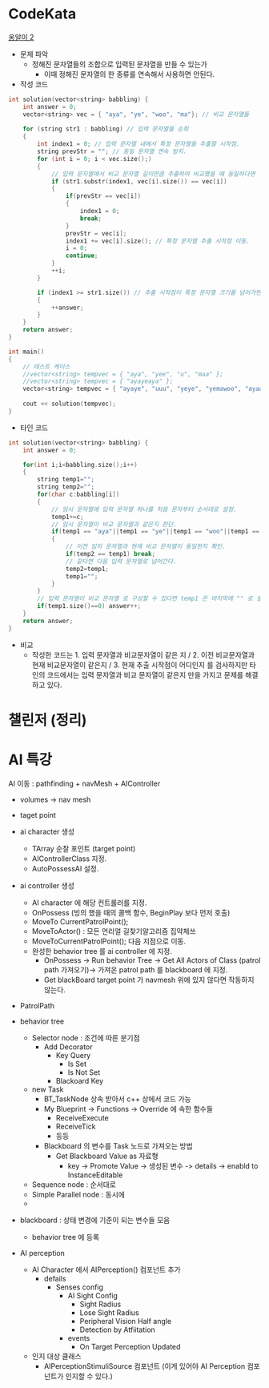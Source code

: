 
# CodeKata

[옹알이 2](https://github.com/solie75/Baekjoon/blob/e3b50772046dbbb871b28861b1cf841af981463b/%ED%94%84%EB%A1%9C%EA%B7%B8%EB%9E%98%EB%A8%B8%EC%8A%A4/1/133499.%E2%80%85%EC%98%B9%EC%95%8C%EC%9D%B4%E2%80%85%EF%BC%882%EF%BC%89/%EC%98%B9%EC%95%8C%EC%9D%B4%E2%80%85%EF%BC%882%EF%BC%89.cpp)
- 문제 파악
	- 정해진 문자열들의 조합으로 입력된 문자열을 만들 수 있는가
		- 이때 정해진 문자열의 한 종류를 연속해서 사용하면 안된다.
- 작성 코드
```c++
int solution(vector<string> babbling) {
    int answer = 0;
    vector<string> vec = { "aya", "ye", "woo", "ma"}; // 비교 문자열들
    
    for (string str1 : babbling) // 입력 문자열들 순회
    {
        int index1 = 0; // 입력 문자열 내에서 특정 문자열을 추출할 시작점.
        string prevStr = ""; // 동일 문자열 연속 방지.
        for (int i = 0; i < vec.size();)
        {
	        // 입력 문자열에서 비교 문자열 길이만큼 추출하여 비교했을 때 동일하다면
            if (str1.substr(index1, vec[i].size()) == vec[i])
            {
                if(prevStr == vec[i])
                {
                    index1 = 0;
                    break;
                }
                prevStr = vec[i];
                index1 += vec[i].size(); // 특정 문자열 추출 시작점 이동.
                i = 0;
                continue;
            }
            ++i;
        }

        if (index1 >= str1.size()) // 추출 시작점이 특정 문자열 크기를 넘어가면 해당 문자열은 온전히 비교 문자열들로 구성할 수 있다는 말이 된다.
        {
            ++answer;
        }
    }
    return answer;
}

int main()
{
	// 테스트 케이스
    //vector<string> tempvec = { "aya", "yee", "u", "maa" };
    //vector<string> tempvec = { "ayayeaya" };
    vector<string> tempvec = { "ayaye", "uuu", "yeye", "yemawoo", "ayaayaa" };
   
    cout << solution(tempvec);
}
```

- 타인 코드
```c++
int solution(vector<string> babbling) {
    int answer = 0;

    for(int i;i<babbling.size();i++)
    {
        string temp1="";
        string temp2="";
        for(char c:babbling[i])
        {
	        // 임시 문자열에 입력 문자열 하나를 처음 문자부터 순서대로 설정.
            temp1+=c;
            // 임시 문자열이 비교 문자열과 같은지 판단.
            if(temp1 == "aya"||temp1 == "ye"||temp1 == "woo"||temp1 == "ma")
            {
	            // 이전 임지 문자열과 현재 비교 문자열이 동일한지 확인.
                if(temp2 == temp1) break;
                // 같다면 다음 입력 문자열로 넘어간다.
                temp2=temp1;
                temp1="";
            }
        }
        // 입력 문자열이 비교 문자열 로 구성할 수 있다면 temp1 은 마지막에 "" 로 설정된다.
        if(temp1.size()==0) answer++;
    }
    return answer;
}
```

- 비교
	- 작성한 코드는 1. 입력 문자열과 비교문자열이 같은 지 / 2. 이전 비교문자열과 현재 비교문자열이 같은지 / 3. 현재 추출 시작점이 어디인지 를 검사하지만 타인의 코드에서는 입력 문자열과 비교 문자열이 같은지 만을 가지고 문제를 해결하고 있다.

# 챌린저 (정리)



# AI 특강

AI 이동 : pathfinding + navMesh + AIController

- volumes -> nav mesh
- taget point
- ai character 생성
	- TArray 순찰 포인트 (target point)
	- AIControllerClass 지정.
	- AutoPossessAI 설정.

- ai controller 생성
	- AI character 에 해당 컨트롤러를 지정.
	- OnPossess (빙의 했을 때의 콜백 함수, BeginPlay 보다 먼저 호출)
	- MoveTo CurrentPatrolPoint();
	- MoveToActor() : 모든 언리얼 길찾기알고리즘 집약체쓰
	-  MoveToCurrentPatrolPoint(); 다음 지점으로 이동.
	- 완성한 behavior tree 를 ai controller 에 지정.
		- OnPossess -> Run behavior Tree -> Get All Actors of Class (patrol path 가져오기)-> 가져온 patrol path 를 blackboard 에 지정.
		- Get blackBoard
target point 가 navmesh 위에 있지 않다면 작동하지 않는다.
- PatrolPath

- behavior tree
	- Selector node : 조건에 따른 분기점
		- Add Decorator
			- Key Query
				- Is Set
				- Is Not Set
			- Blackoard Key
	- new Task
		- BT_TaskNode 상속 받아서 c++ 상에서 코드 가능
		- My Blueprint -> Functions -> Override 에 속한 함수들
			- ReceiveExecute
			- ReceiveTick
			- 등등
		- Blackboard 의 변수를 Task 노드로 가져오는 방법
			- Get Blackboard Value as 자료형
				- key -> Promote Value -> 생성된 변수 -> details -> enabld to InstanceEditable 
	- Sequence node : 순서대로
	- Simple Parallel node : 동시에
	- 
- blackboard : 상태 변경에 기준이 되는 변수들 모음
	- behavior tree 에 등록
- AI perception
	- AI Character 에서 AIPerception() 컴포넌트 추가
		- defails
			- Senses config
				- AI Sight Config
					- Sight Radius
					- Lose Sight Radius
					- Peripheral Vision Half angle
					- Detection by Atfiitation
				- events
					- On Target Perception Updated
	- 인지 대상 클래스
		- AIPerceptionStimuliSource 컴포넌트 (이게 있어야 AI Perception 컴포넌트가 인지할 수 있다.)
